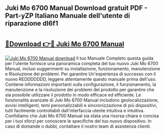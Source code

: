 ## Juki Mo 6700 Manual Download gratuit PDF - Part-yZP Italiano Manuale dell'utente di riparazione dI6f1

# <h2><a href="http://dfehg9.blite.top/?on=Juki+Mo+6700+Manual">🔗Download 👉🔴 Juki Mo 6700 Manual</a></h2>

[![Juki Mo 6700 Manual download](https://i.imgur.com/lujVjoI.png)](http://dfehg9.blite.top/?on=Juki+Mo+6700+Manual)
Il tuo Manuale Completo questa guida per l'utente fornisce una panoramica completa del tuo nuovo Juki Mo 6700 Manual, inclusi suggerimenti su installazione, funzionamento, manutenzione e Risoluzione dei problemi. Per garantire Un'esperienza di successo con il nuovo REDDDDDDD, leggere attentamente questo manuale prima dell'uso. Contiene informazioni importanti sulla configurazione, il funzionamento, la manutenzione e la risoluzione dei problemi del prodotto per garantire che sia possibile utilizzare il prodotto in modo efficace ed efficiente. Le funzionalità avanzate di Juki Mo 6700 Manual includono geolocalizzazione, avvisi intelligenti, temi personalizzabili e sincronizzazione di più dispositivi, tutti facilmente controllabili dall'interfaccia utente intuitiva e intuitiva. Confidiamo che Juki Mo 6700 Manual sia stata una risorsa chiara e concisa per i tuoi sforzi per conoscere le specifiche del tuo nuovo dispositivo. In caso di domande o dubbi, contattare il nostro team di assistenza clienti.
